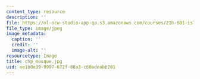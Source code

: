 ```yaml
---
content_type: resource
description: ''
file: https://ol-ocw-studio-app-qa.s3.amazonaws.com/courses/21h-601-islam-the-middle-east-and-the-west-fall-2006/ee1b0e399997672f08a3c60adeabb201_chp_mosque.jpg
file_type: image/jpeg
image_metadata:
  caption: ''
  credit: ''
  image-alt: ''
resourcetype: Image
title: chp_mosque.jpg
uid: ee1b0e39-9997-672f-08a3-c60adeabb201
---
```


